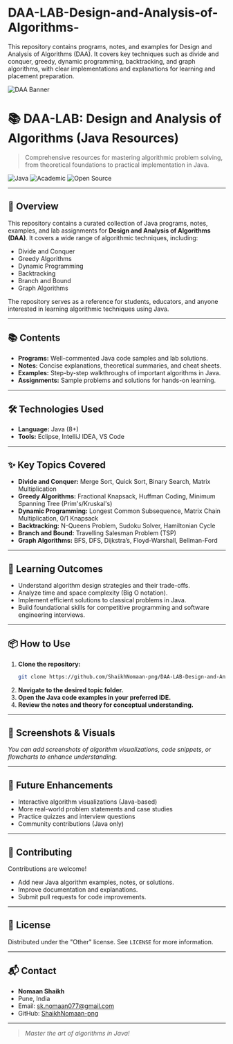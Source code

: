 # DAA-LAB-Design-and-Analysis-of-Algorithms-
This repository contains programs, notes, and examples for Design and Analysis of Algorithms (DAA). It covers key techniques such as divide and conquer, greedy, dynamic programming, backtracking, and graph algorithms, with clear implementations and explanations for learning and placement preparation.


 ![DAA Banner](https://images.unsplash.com/photo-1535223289827-42f1e9919769?auto=format&fit=crop&w=1200&q=80)

# 📚 DAA-LAB: Design and Analysis of Algorithms (Java Resources)

> Comprehensive resources for mastering algorithmic problem solving, from theoretical foundations to practical implementation in Java.

![Java](https://img.shields.io/badge/Java-8+-red?logo=java)
![Academic](https://img.shields.io/badge/Academic-Resource-lightgrey)
![Open Source](https://img.shields.io/badge/Open%20Source-Yes-important?logo=github)

---

## 🚀 Overview

This repository contains a curated collection of Java programs, notes, examples, and lab assignments for **Design and Analysis of Algorithms (DAA)**. It covers a wide range of algorithmic techniques, including:

- Divide and Conquer
- Greedy Algorithms
- Dynamic Programming
- Backtracking
- Branch and Bound
- Graph Algorithms

The repository serves as a reference for students, educators, and anyone interested in learning algorithmic techniques using Java.

---

## 📚 Contents

- **Programs:** Well-commented Java code samples and lab solutions.
- **Notes:** Concise explanations, theoretical summaries, and cheat sheets.
- **Examples:** Step-by-step walkthroughs of important algorithms in Java.
- **Assignments:** Sample problems and solutions for hands-on learning.

---

## 🛠️ Technologies Used

- **Language:** Java (8+)
- **Tools:** Eclipse, IntelliJ IDEA, VS Code

---

## ✨ Key Topics Covered

- **Divide and Conquer:** Merge Sort, Quick Sort, Binary Search, Matrix Multiplication
- **Greedy Algorithms:** Fractional Knapsack, Huffman Coding, Minimum Spanning Tree (Prim's/Kruskal's)
- **Dynamic Programming:** Longest Common Subsequence, Matrix Chain Multiplication, 0/1 Knapsack
- **Backtracking:** N-Queens Problem, Sudoku Solver, Hamiltonian Cycle
- **Branch and Bound:** Travelling Salesman Problem (TSP)
- **Graph Algorithms:** BFS, DFS, Dijkstra’s, Floyd-Warshall, Bellman-Ford

---

## 🎯 Learning Outcomes

- Understand algorithm design strategies and their trade-offs.
- Analyze time and space complexity (Big O notation).
- Implement efficient solutions to classical problems in Java.
- Build foundational skills for competitive programming and software engineering interviews.

---

## 📦 How to Use

1. **Clone the repository:**
   ```bash
   git clone https://github.com/ShaikhNomaan-png/DAA-LAB-Design-and-Analysis-of-Algorithms-.git
   ```
2. **Navigate to the desired topic folder.**
3. **Open the Java code examples in your preferred IDE.**
4. **Review the notes and theory for conceptual understanding.**

---

## 📸 Screenshots & Visuals

*You can add screenshots of algorithm visualizations, code snippets, or flowcharts to enhance understanding.*

---

## 🔮 Future Enhancements

- Interactive algorithm visualizations (Java-based)
- More real-world problem statements and case studies
- Practice quizzes and interview questions
- Community contributions (Java only)

---

## 🤝 Contributing

Contributions are welcome!  
- Add new Java algorithm examples, notes, or solutions.
- Improve documentation and explanations.
- Submit pull requests for code improvements.

---

## 📄 License

Distributed under the "Other" license. See `LICENSE` for more information.

---

## 📬 Contact

- **Nomaan Shaikh**
- Pune, India
- Email: sk.nomaan077@gmail.com
- GitHub: [ShaikhNomaan-png](https://github.com/ShaikhNomaan-png)

---

> *Master the art of algorithms in Java!*
